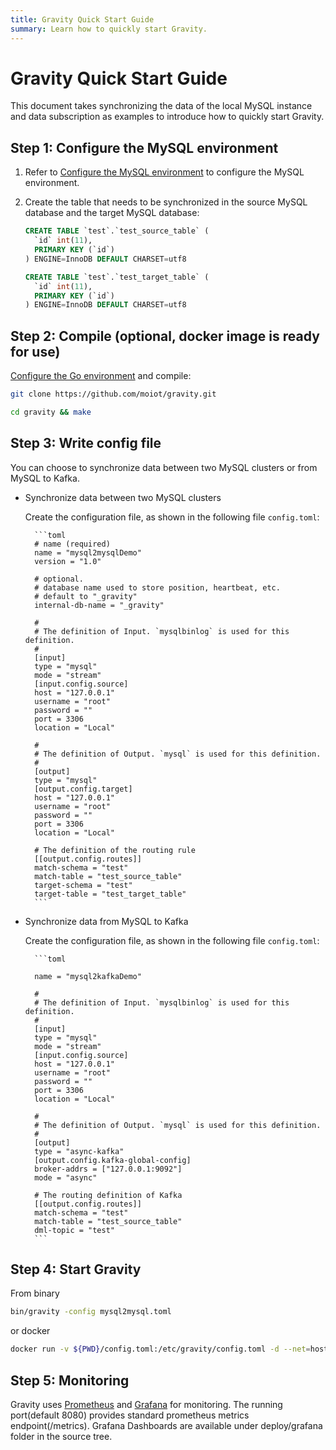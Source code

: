 ```yaml
---
title: Gravity Quick Start Guide
summary: Learn how to quickly start Gravity.
---
```


# Gravity Quick Start Guide

This document takes synchronizing the data of the local MySQL instance and data subscription as examples to introduce how to quickly start Gravity.

## Step 1: Configure the MySQL environment

1. Refer to [Configure the MySQL environment](https://github.com/moiot/gravity/blob/master/docs/2.0/03-inputs-en.md#mysql-environment-configuration) to configure the MySQL environment.

2. Create the table that needs to be synchronized in the source MySQL database and the target MySQL database:

    ```sql
    CREATE TABLE `test`.`test_source_table` (
      `id` int(11),
      PRIMARY KEY (`id`)
    ) ENGINE=InnoDB DEFAULT CHARSET=utf8

    CREATE TABLE `test`.`test_target_table` (
      `id` int(11),
      PRIMARY KEY (`id`)
    ) ENGINE=InnoDB DEFAULT CHARSET=utf8
    ```

## Step 2: Compile (optional, docker image is ready for use)

[Configure the Go environment](https://golang.org/doc/install) and compile:

```bash
git clone https://github.com/moiot/gravity.git

cd gravity && make
```

## Step 3: Write config file 

You can choose to synchronize data between two MySQL clusters or from MySQL to Kafka.

- Synchronize data between two MySQL clusters

    Create the configuration file, as shown in the following file `config.toml`:

        ```toml
        # name (required)
        name = "mysql2mysqlDemo"
        version = "1.0"
        
        # optional. 
        # database name used to store position, heartbeat, etc. 
        # default to "_gravity"
        internal-db-name = "_gravity"
        
        #
        # The definition of Input. `mysqlbinlog` is used for this definition.
        #
        [input]
        type = "mysql"
        mode = "stream"
        [input.config.source]
        host = "127.0.0.1"
        username = "root"
        password = ""
        port = 3306
        location = "Local"

        #
        # The definition of Output. `mysql` is used for this definition.
        #
        [output]
        type = "mysql"
        [output.config.target]
        host = "127.0.0.1"
        username = "root"
        password = ""
        port = 3306
        location = "Local"

        # The definition of the routing rule
        [[output.config.routes]]
        match-schema = "test"
        match-table = "test_source_table"
        target-schema = "test"
        target-table = "test_target_table"
        ```

- Synchronize data from MySQL to Kafka

    Create the configuration file, as shown in the following file `config.toml`:

        ```toml
        
        name = "mysql2kafkaDemo"
 
        #
        # The definition of Input. `mysqlbinlog` is used for this definition.
        #
        [input]
        type = "mysql"
        mode = "stream"
        [input.config.source]
        host = "127.0.0.1"
        username = "root"
        password = ""
        port = 3306
        location = "Local"

        #
        # The definition of Output. `mysql` is used for this definition.
        #
        [output]
        type = "async-kafka"
        [output.config.kafka-global-config]
        broker-addrs = ["127.0.0.1:9092"]
        mode = "async"

        # The routing definition of Kafka
        [[output.config.routes]]
        match-schema = "test"
        match-table = "test_source_table"
        dml-topic = "test"
        ```

## Step 4: Start Gravity
From binary
```bash
bin/gravity -config mysql2mysql.toml
```
or docker
```bash
docker run -v ${PWD}/config.toml:/etc/gravity/config.toml -d --net=host moiot/gravity:latest
```

## Step 5: Monitoring
Gravity uses [Prometheus](https://prometheus.io) and [Grafana](https://grafana.com/) for monitoring. 
The running port(default 8080) provides standard prometheus metrics endpoint(/metrics). Grafana Dashboards are available under deploy/grafana folder in the source tree.